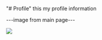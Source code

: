 "# Profile" 
this my profile information


<p style='text-algin='center'>---image from main page---<p/>
<img src="https://github.com/user-attachments/assets/8c2dd34a-ea93-4fb1-896c-46173b8156c9"  style="width:50% height:50%;">



